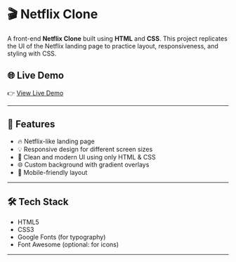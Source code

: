 # 🎬 Netflix Clone

A front-end **Netflix Clone** built using **HTML** and **CSS**. This project replicates the UI of the Netflix landing page to practice layout, responsiveness, and styling with CSS.

## 🌐 Live Demo

👉 [View Live Demo](https://abhay-004.github.io/Netflix-Clone/)  

---

## 🚀 Features

- 🔥 Netflix-like landing page
- 💡 Responsive design for different screen sizes
- 🎨 Clean and modern UI using only HTML & CSS
- 🌐 Custom background with gradient overlays
- 📱 Mobile-friendly layout

---

## 🛠️ Tech Stack

- HTML5
- CSS3
- Google Fonts (for typography)
- Font Awesome (optional: for icons)

---

